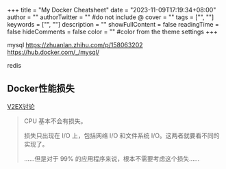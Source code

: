 +++
title = "My Docker Cheatsheet"
date = "2023-11-09T17:19:34+08:00"
author = ""
authorTwitter = "" #do not include @
cover = ""
tags = ["", ""]
keywords = ["", ""]
description = ""
showFullContent = false
readingTime = false
hideComments = false
color = "" #color from the theme settings
+++

mysql
https://zhuanlan.zhihu.com/p/158063202
https://hub.docker.com/_/mysql/

redis

## Docker性能损失

[V2EX讨论](https://www.v2ex.com/t/394313)

> CPU 基本不会有损失。
> 
> 损失只出现在 I/O 上，包括网络 I/O 和文件系统 I/O。这两者就要看不同的实现了。
> 
> ......但是对于 99% 的应用程序来说，根本不需要考虑这个损失……